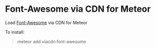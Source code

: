 Font-Awesome via CDN for Meteor
===============================
Load [Font-Awesome](http://fortawesome.github.io/Font-Awesome/get-started/) via CDN for Meteor

To install:

> meteor add viacdn:font-awesome
